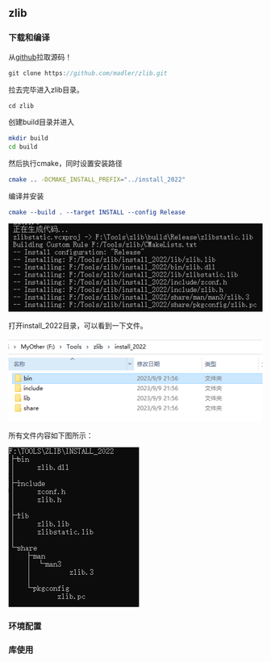 ## zlib

### 下载和编译

从[github](https://github.com/madler/zlib)拉取源码！

```cpp
git clone https://github.com/madler/zlib.git
```

拉去完毕进入zlib目录。

```cpp
cd zlib
```

创建build目录并进入

```sh
mkdir build
cd build
```

然后执行cmake，同时设置安装路径

```sh
cmake .. -DCMAKE_INSTALL_PREFIX="../install_2022"
```

编译并安装

```cmake
cmake --build . --target INSTALL --config Release
```

![image-20230909215631023](assets/image-20230909215631023.png)

打开install_2022目录，可以看到一下文件。

![image-20230909215827523](assets/image-20230909215827523.png)

所有文件内容如下图所示：

![image-20230909215756056](assets/image-20230909215756056.png)

### 环境配置

### 库使用